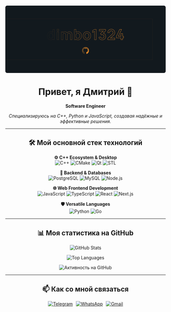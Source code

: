 <div align="center">
  <p align="center">
    <picture>
      <img alt="Приветственный баннер" src="assets/light/title.png" />
    </picture>
  </p>

  <h1>Привет, я Дмитрий 👋</h1>
  <p><strong>Software Engineer</strong></p>
  <p align="center"><em>Специализируюсь на C++, Python и JavaScript, создавая надёжные и эффективные решения.</em></p>

---

## 🛠️ Мой основной стек технологий

  <p align="center">
    <strong>⚙️ C++ Ecosystem & Desktop</strong><br/>
    <img alt="C++" src="https://img.shields.io/badge/C++%20(17%2B)-FFFDFB?style=for-the-badge&logo=cplusplus&logoColor=053D65#gh-light-mode-only" />
    <img alt="CMake" src="https://img.shields.io/badge/CMake-FFFDFB?style=for-the-badge&logo=cmake&logoColor=053D65#gh-light-mode-only" />
    <img alt="Qt" src="https://img.shields.io/badge/Qt-FFFDFB?style=for-the-badge&logo=qt&logoColor=2AA3AC#gh-light-mode-only" />
    <img alt="STL" src="https://img.shields.io/badge/STL-FFFDFB?style=for-the-badge&logo=libc&logoColor=053D65#gh-light-mode-only" />
  </p>

  <p align="center">
    <strong>💾 Backend & Databases</strong><br/>
    <img alt="PostgreSQL" src="https://img.shields.io/badge/PostgreSQL-FFFDFB?style=for-the-badge&logo=postgresql&logoColor=053D65#gh-light-mode-only" />
    <img alt="MySQL" src="https://img.shields.io/badge/MySQL-FFFDFB?style=for-the-badge&logo=mysql&logoColor=053D65#gh-light-mode-only" />
    <img alt="Node.js" src="https://img.shields.io/badge/Node.js-FFFDFB?style=for-the-badge&logo=node.js&logoColor=2AA3AC#gh-light-mode-only" />
  </p>

  <p align="center">
    <strong>🌐 Web Frontend Development</strong><br/>
    <img alt="JavaScript" src="https://img.shields.io/badge/JavaScript-FFFDFB?style=for-the-badge&logo=javascript&logoColor=FA8D2A#gh-light-mode-only" />
    <img alt="TypeScript" src="https://img.shields.io/badge/TypeScript-FFFDFB?style=for-the-badge&logo=typescript&logoColor=053D65#gh-light-mode-only" />
    <img alt="React" src="https://img.shields.io/badge/React-FFFDFB?style=for-the-badge&logo=react&logoColor=2AA3AC#gh-light-mode-only" />
    <img alt="Next.js" src="https://img.shields.io/badge/Next.js-13171C?style=for-the-badge&logo=next.js&logoColor=E1E3E1#gh-dark-mode-only" />
  </p>

  <p align="center">
    <strong>🛡️ Versatile Languages</strong><br/>
    <img alt="Python" src="https://img.shields.io/badge/Python-FFFDFB?style=for-the-badge&logo=python&logoColor=FA8D2A#gh-light-mode-only" />
    <img alt="Go" src="https://img.shields.io/badge/Go-FFFDFB?style=for-the-badge&logo=go&logoColor=2AA3AC#gh-light-mode-only" />
  </p>

---

## 📊 Моя статистика на GitHub

  <p align="center">
    <img alt="GitHub Stats" src="https://github-readme-stats.vercel.app/api?username=dimbo1324&show_icons=true&hide_border=true&rank_icon=github&card_width=450&bg_color=FFFDFB&title_color=053D65&text_color=053D65&icon_color=2AA3AC&ring_color=FA8D2A#gh-light-mode-only" />
  </p>
  <p align="center">
    <img alt="Top Languages" src="https://github-readme-stats.vercel.app/api/top-langs/?username=dimbo1324&layout=compact&hide_border=true&card_width=450&bg_color=FFFDFB&title_color=053D65&text_color=053D65&langs_count=8#gh-light-mode-only" />
  </p>
  <p align="center">
    <img alt="Активность на GitHub" src="https://github-readme-activity-graph.vercel.app/graph?username=dimbo1324&hide_border=true&area=true&bg_color=FFFDFB&color=053D65&line=2AA3AC&point=053D65&area_color=2AA3AC#gh-light-mode-only" />
  </p>

---

## 📫 Как со мной связаться

  <p align="center" style="display: flex; justify-content: center; align-items: center; gap: 10px;">
    <a href="https://t.me/dimbo1324" title="Telegram">
      <img alt="Telegram" src="https://img.shields.io/badge/Telegram-FFFDFB?style=for-the-badge&logo=telegram&logoColor=2CA5E0#gh-light-mode-only" />
    </a>
    <a href="https://wa.me/79049265729" title="WhatsApp">
      <img alt="WhatsApp" src="https://img.shields.io/badge/WhatsApp-FFFDFB?style=for-the-badge&logo=whatsapp&logoColor=25D366#gh-light-mode-only" />
    </a>
    <a href="mailto:dimaprihodko180@gmail.com" title="Gmail">
      <img alt="Gmail" src="https://img.shields.io/badge/Gmail-FFFDFB?style=for-the-badge&logo=gmail&logoColor=D14836#gh-light-mode-only" />
    </a>
  </p>
</div>
